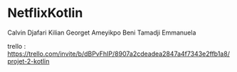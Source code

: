 # NetflixKotlin

Calvin Djafari
Kilian Georget
Ameyikpo Beni
Tamadji Emmanuela

trello : https://trello.com/invite/b/dBPvFhIP/8907a2cdeadea2847a4f7343e2ffb1a8/projet-2-kotlin